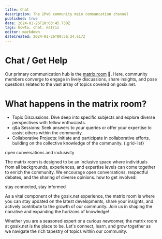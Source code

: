 ```yaml
---
title: Chat
description: The IPv6 community main communcation channel
published: true
date: 2024-01-26T10:03:45.730Z
tags: howto, chat, matrix
editor: markdown
dateCreated: 2024-01-26T09:56:24.617Z
---
```


# Chat / Get Help



Our primary communication hub is the [matrix room](https://matrix.to/#/#gosix.net:libcom.de) 💬.
Here, community members converge to engage in lively discussions, share insights, and pose questions related to the vast array of topics covered on gosix.net.

# What happens in the matrix room?

- Topic Discussions: Dive deep into specific subjects and explore diverse perspectives with fellow enthusiasts.
- q&a Sessions: Seek answers to your queries or offer your expertise to assist others within the community.
- Collaborative Projects: Initiate and participate in collaborative efforts, building on the collective knowledge of the community.
{.grid-list}

open conversations and inclusivity

The matrix room is designed to be an inclusive space where individuals from all backgrounds, experiences, and expertise levels can come together to enrich the community. We encourage open conversations, respectful debates, and the sharing of diverse opinions.
how to get involved:

stay connected, stay informed

As a vital component of the gosix.net experience, the matrix room is where you can stay updated on the latest developments, share your insights, and actively contribute to the growth of our community. Join us in shaping the narrative and expanding the horizons of knowledge!

Whether you are a seasoned expert or a curious newcomer, the matrix room at gosix.net is the place to be. Let's connect, learn, and grow together as we navigate the rich tapestry of topics within our community.